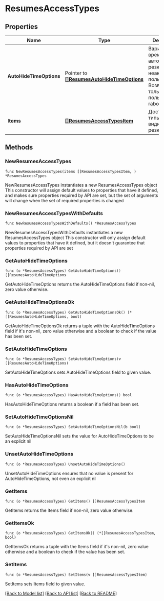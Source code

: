 # ResumesAccessTypes

## Properties

Name | Type | Description | Notes
------------ | ------------- | ------------- | -------------
**AutoHideTimeOptions** | Pointer to [**[]ResumesAutoHideTimeOptions**](ResumesAutoHideTimeOptions.md) | Варианты времени автоскрытия резюме при неактивности пользователя. Возвращается только для пользователей rabota.by | [optional] 
**Items** | [**[]ResumesAccessTypesItem**](ResumesAccessTypesItem.md) | Доступные типы видимости резюме | 

## Methods

### NewResumesAccessTypes

`func NewResumesAccessTypes(items []ResumesAccessTypesItem, ) *ResumesAccessTypes`

NewResumesAccessTypes instantiates a new ResumesAccessTypes object
This constructor will assign default values to properties that have it defined,
and makes sure properties required by API are set, but the set of arguments
will change when the set of required properties is changed

### NewResumesAccessTypesWithDefaults

`func NewResumesAccessTypesWithDefaults() *ResumesAccessTypes`

NewResumesAccessTypesWithDefaults instantiates a new ResumesAccessTypes object
This constructor will only assign default values to properties that have it defined,
but it doesn't guarantee that properties required by API are set

### GetAutoHideTimeOptions

`func (o *ResumesAccessTypes) GetAutoHideTimeOptions() []ResumesAutoHideTimeOptions`

GetAutoHideTimeOptions returns the AutoHideTimeOptions field if non-nil, zero value otherwise.

### GetAutoHideTimeOptionsOk

`func (o *ResumesAccessTypes) GetAutoHideTimeOptionsOk() (*[]ResumesAutoHideTimeOptions, bool)`

GetAutoHideTimeOptionsOk returns a tuple with the AutoHideTimeOptions field if it's non-nil, zero value otherwise
and a boolean to check if the value has been set.

### SetAutoHideTimeOptions

`func (o *ResumesAccessTypes) SetAutoHideTimeOptions(v []ResumesAutoHideTimeOptions)`

SetAutoHideTimeOptions sets AutoHideTimeOptions field to given value.

### HasAutoHideTimeOptions

`func (o *ResumesAccessTypes) HasAutoHideTimeOptions() bool`

HasAutoHideTimeOptions returns a boolean if a field has been set.

### SetAutoHideTimeOptionsNil

`func (o *ResumesAccessTypes) SetAutoHideTimeOptionsNil(b bool)`

 SetAutoHideTimeOptionsNil sets the value for AutoHideTimeOptions to be an explicit nil

### UnsetAutoHideTimeOptions
`func (o *ResumesAccessTypes) UnsetAutoHideTimeOptions()`

UnsetAutoHideTimeOptions ensures that no value is present for AutoHideTimeOptions, not even an explicit nil
### GetItems

`func (o *ResumesAccessTypes) GetItems() []ResumesAccessTypesItem`

GetItems returns the Items field if non-nil, zero value otherwise.

### GetItemsOk

`func (o *ResumesAccessTypes) GetItemsOk() (*[]ResumesAccessTypesItem, bool)`

GetItemsOk returns a tuple with the Items field if it's non-nil, zero value otherwise
and a boolean to check if the value has been set.

### SetItems

`func (o *ResumesAccessTypes) SetItems(v []ResumesAccessTypesItem)`

SetItems sets Items field to given value.



[[Back to Model list]](../README.md#documentation-for-models) [[Back to API list]](../README.md#documentation-for-api-endpoints) [[Back to README]](../README.md)


